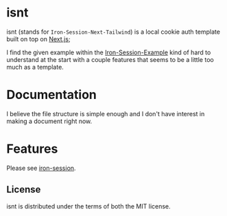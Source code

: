 # isnt

isnt (stands for `Iron-Session-Next-Tailwind`) is a local cookie auth template built on top on [Next.js](https://nextjs.org/);

I find the given example within the [Iron-Session-Example](https://github.com/vvo/iron-session/tree/main/examples/next.js-typescript) kind of hard to understand at the start with a couple features that seems to be a little too much as a template.

# Documentation

I believe the file structure is simple enough and I don't have interest in making a document right now.

# Features

Please see [iron-session](https://github.com/vvo/iron-session).

## License

isnt is distributed under the terms of both the MIT license.
